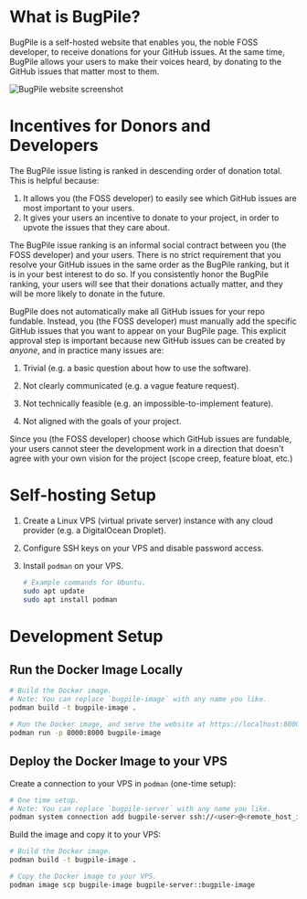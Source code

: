 # What is BugPile?

BugPile is a self-hosted website that enables you, the noble FOSS developer, to receive donations for your GitHub issues. At the same time, BugPile allows your users to make their voices heard, by donating to the GitHub issues that matter most to them.

![BugPile website screenshot](/home/benv/git/bugpile/static/images/issues-page-mockup.png)

# Incentives for Donors and Developers

The BugPile issue listing is ranked in descending order of donation total. This is helpful because:

1. It allows you (the FOSS developer) to easily see which GitHub issues are most important to your users.
2. It gives your users an incentive to donate to your project, in order to upvote the issues that they care about.

The BugPile issue ranking is an informal social contract between you (the FOSS developer) and your users. There is no strict requirement that you resolve your GitHub issues in the same order as the BugPile ranking, but it is in your best interest to do so. If you consistently honor the BugPile ranking, your users will see that their donations actually matter, and they will be more likely to donate in the future.

BugPile does not automatically make all GitHub issues for your repo fundable. Instead, you (the FOSS developer) must manually add the specific GitHub issues that you want to appear on your BugPile page. This explicit approval step is important because new GitHub issues can be created by *anyone*, and in practice many issues are:

1. Trivial (e.g. a basic question about how to use the software).

2. Not clearly communicated (e.g. a vague feature request).

3. Not technically feasible (e.g. an impossible-to-implement feature).

4. Not aligned with the goals of your project.

Since you (the FOSS developer) choose which GitHub issues are fundable, your users cannot steer the development work in a direction that doesn't agree with your own vision for the project (scope creep, feature bloat, etc.)

# Self-hosting Setup

1. Create a Linux VPS (virtual private server) instance with any cloud provider (e.g. a DigitalOcean Droplet).

2. Configure SSH keys on your VPS and disable password access.

3. Install `podman` on your VPS.

   ```bash
   # Example commands for Ubuntu.
   sudo apt update
   sudo apt install podman
   ```

# Development Setup

## Run the Docker Image Locally

```bash
# Build the Docker image.
# Note: You can replace `bugpile-image` with any name you like.
podman build -t bugpile-image .

# Run the Docker image, and serve the website at https://localhost:8000.
podman run -p 8000:8000 bugpile-image
```

## Deploy the Docker Image to your VPS

Create a connection to your VPS in `podman` (one-time setup):

```bash
# One time setup.
# Note: You can replace `bugpile-server` with any name you like.
podman system connection add bugpile-server ssh://<user>@<remote_host_ip_or_hostname>
```

Build the image and copy it to your VPS:

```bash
# Build the Docker image.
podman build -t bugpile-image .

# Copy the Docker image to your VPS.
podman image scp bugpile-image bugpile-server::bugpile-image
```